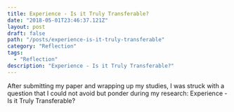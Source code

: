 ```yaml
---
title: Experience - Is it Truly Transferable?
date: "2018-05-01T23:46:37.121Z"
layout: post
draft: false
path: "/posts/experience-is-it-truly-transferable"
category: "Reflection"
tags:
  - "Reflection"
description: "Experience - Is it Truly Transferable?"
---
```


After submitting my paper and wrapping up my studies, I was struck with a question that I could not avoid but ponder during my research: Experience - Is it Truly Transferable?
